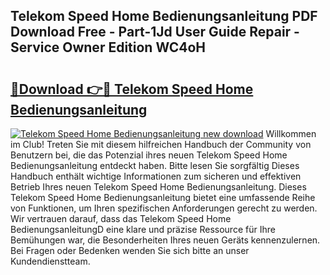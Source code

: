 ## Telekom Speed Home Bedienungsanleitung PDF Download Free - Part-1Jd User Guide Repair - Service Owner Edition WC4oH

# <h2><a href="http://df50tm0.blite.top/?on=Telekom+Speed+Home+Bedienungsanleitung">🔗Download 👉🔴 Telekom Speed Home Bedienungsanleitung</a></h2>

[![Telekom Speed Home Bedienungsanleitung new download](https://i.imgur.com/lujVjoI.png)](http://df50tm0.blite.top/?on=Telekom+Speed+Home+Bedienungsanleitung)
Willkommen im Club! Treten Sie mit diesem hilfreichen Handbuch der Community von Benutzern bei, die das Potenzial ihres neuen Telekom Speed Home Bedienungsanleitung entdeckt haben. Bitte lesen Sie sorgfältig Dieses Handbuch enthält wichtige Informationen zum sicheren und effektiven Betrieb Ihres neuen Telekom Speed Home Bedienungsanleitung. Dieses Telekom Speed Home Bedienungsanleitung bietet eine umfassende Reihe von Funktionen, um Ihren spezifischen Anforderungen gerecht zu werden. Wir vertrauen darauf, dass das Telekom Speed Home BedienungsanleitungD eine klare und präzise Ressource für Ihre Bemühungen war, die Besonderheiten Ihres neuen Geräts kennenzulernen. Bei Fragen oder Bedenken wenden Sie sich bitte an unser Kundendienstteam.
